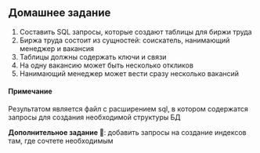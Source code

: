 ## Домашнее задание  
1. Составить SQL запросы, которые создают таблицы для биржи труда
2. Биржа труда состоит из сущностей: соискатель, нанимающий менеджер и вакансия
3. Таблицы должны содержать ключи и связи
4. На одну вакансию может быть несколько откликов
5. Нанимающий менеджер может вести сразу несколько вакансий

#### Примечание
Результатом является файл с расширением sql, в котором содержатся запросы для создания необходимой структуры БД

**Дополнительное задание 💎**: добавить запросы на создание индексов там, где сочтете необходимым
